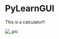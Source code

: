 # PyLearnGUI

This is a calculator!!


![_pic](https://user-images.githubusercontent.com/43343453/216264396-662b15a8-2eea-4187-962d-fbb0353ed22f.png)
